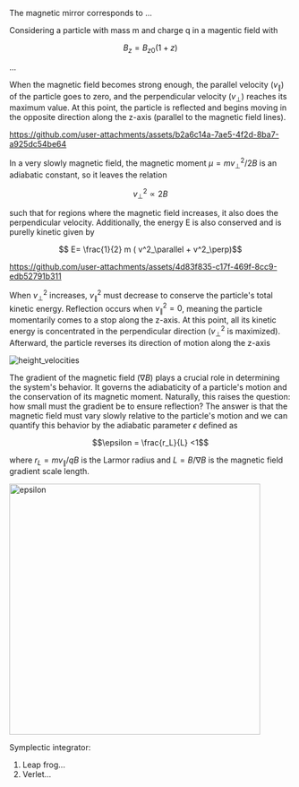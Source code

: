 The magnetic mirror corresponds to  ... <br>

Considering a particle with mass m and charge q in a magentic field with

$$B_z=B_{z0}(1+z)$$

...

When the magnetic field becomes strong enough, the parallel velocity ($v_\parallel$) of the particle goes to zero, and the perpendicular velocity ($v_\perp$) reaches its maximum value. At this point, the particle is reflected and begins moving in the opposite direction along the  z-axis (parallel to the magnetic field lines). 



https://github.com/user-attachments/assets/b2a6c14a-7ae5-4f2d-8ba7-a925dc54be64


In a very slowly magnetic field, the magnetic moment $\mu=mv^2_\perp/2B$ is an adiabatic constant, so it leaves the relation <br>

$$v^2_\perp \propto 2B$$

such that for regions where the magnetic field increases, it also does the perpendicular velocity. Additionally, the energy E is also conserved and is purelly kinetic given by 

$$ E= \frac{1}{2} m ( v^2_\parallel  + v^2_\perp)$$



https://github.com/user-attachments/assets/4d83f835-c17f-469f-8cc9-edb52791b311

When $v^2_\perp$ increases, $v^2_\parallel$ must decrease to conserve the particle's total kinetic energy. Reflection occurs when 
$v^2_\parallel=0$, meaning the particle momentarily comes to a stop along the z-axis. At this point, all its kinetic energy is concentrated in the perpendicular direction ($v^2_\perp$ is maximized). Afterward, the particle reverses its direction of motion along the z-axis

![height_velocities](https://github.com/user-attachments/assets/2b96554e-c717-4b1a-beee-63ce745fa2e9)

 The gradient of the magnetic field ($\nabla B$) plays a crucial role in determining the system's behavior. It governs the adiabaticity of a particle's motion and the conservation of its magnetic moment. Naturally, this raises the question: how small must the gradient be to ensure reflection? The answer is that the magnetic field must vary slowly relative to the particle's motion and we can quantify this behavior by the adiabatic parameter $\epsilon$ defined as

$$\epsilon = \frac{r_L}{L} <1$$

where $r_L=m v_\parallel/qB$ is the Larmor radius and $L=B/\nabla B$ is the magnetic field gradient scale length.
 
<img width="448" alt="epsilon" src="https://github.com/user-attachments/assets/96536ab7-3ae0-4363-b796-1f474c216b01" />


Symplectic integrator:
1. Leap frog...
2. Verlet...
